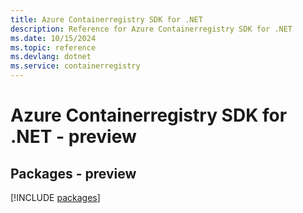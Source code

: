 ```yaml
---
title: Azure Containerregistry SDK for .NET
description: Reference for Azure Containerregistry SDK for .NET
ms.date: 10/15/2024
ms.topic: reference
ms.devlang: dotnet
ms.service: containerregistry
---
```

# Azure Containerregistry SDK for .NET - preview
## Packages - preview
[!INCLUDE [packages](containerregistry-index.md)]